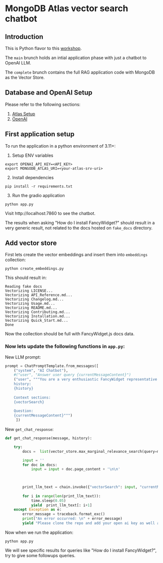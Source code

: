# MongoDB Atlas vector search chatbot



## Introduction

This is Python flavor to this [workshop](https://mongodb-developer.github.io/).

The `main` brunch holds an intial application phase with just a chatbot to OpenAI LLM.

The `complete` brunch contains the full RAG application code with MongoDB as the Vector Store.


## Database and OpenAI Setup

Please refer to the following sections:
1. [Atlas Setup](https://mongodb-developer.github.io/vector-search-workshop/docs/category/mongodb-atlas)
2. [OpenAI](https://mongodb-developer.github.io/vector-search-workshop/docs/category/openai)



## First application setup

To run the application in a python environment of 3.11+:

1. Setup ENV variables
```
export OPENAI_API_KEY=<API_KEY>
export MONGODB_ATLAS_URI=<your-atlas-srv-uri>
```

2. Install dependencies
```
pip install -r requirements.txt
```

3. Run the gradio application
```
python app.py
```

Visit http://localhost:7860 to see the chatbot.

The results when asking "How do I install FancyWidget?" should result in a very generic result, not related to the docs hosted on `fake_docs` directory.


## Add vector store

First lets create the vector embeddings and insert them into `embeddings` collection:
```
python create_embeddings.py
```

This should result in:
```
Reading fake docs
Vectorizing LICENSE...
Vectorizing API_Reference.md...
Vectorizing Changelog.md...
Vectorizing Usage.md...
Vectorizing README.md...
Vectorizing Contributing.md...
Vectorizing Installation.md...
Vectorizing Quick_Start.md...
Done
```

Now the collection should be full with FancyWidget.js docs data.

### Now lets update the following functions in `app.py`:

New LLM prompt:
```python
prompt = ChatPromptTemplate.from_messages([
    ("system", "AI Chatbot"),
    #("user", "Answer user query {currentMessageContent}")
    ("user", """You are a very enthusiastic FancyWidget representative who loves to help people! Given the following sections from the FancyWidget documentation, answer the question using only that information, outputted in markdown format. If you are unsure and the answer is not explicitly written in the documentation, say 'Sorry, I don't know how to help with that'.
    history:
    {history}
     
    Context sections:
    {vectorSearch}
  
    Question: 
    {currentMessageContent}""")
     ])
```

New `get_chat_response`:
```python
def get_chat_response(message, history):

    try:
        docs =  list(vector_store.max_marginal_relevance_search(query=message, k=20, fetch_k=20, lambda_mult=0.1))

        input = ''
        for doc in docs:
            input = input + doc.page_content + '\n\n'

      
        
        print_llm_text = chain.invoke({"vectorSearch": input, "currentMessageContent": message, "history": str(history) })
    
        for i in range(len(print_llm_text)):
            time.sleep(0.05)
            yield  print_llm_text[: i+1]
    except Exception as e:
        error_message = traceback.format_exc()
        print("An error occurred: \n" + error_message)
        yield "Please clone the repo and add your open ai key as well as your MongoDB Atlas URI in the Secret Section of you Space\n OPENAI_API_KEY (your Open AI key) and MONGODB_ATLAS_URI (0.0.0.0/0 whitelisted instance with Vector index created) \n\n For more information : https://mongodb.com/products/platform/atlas-vector-search"
```

Now when we run the application:
```
python app.py
```

We will see specific results for queries like "How do I install FancyWidget?", try to give some followups queries.




